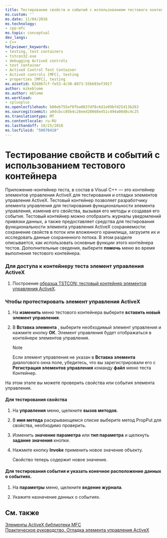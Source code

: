 ```yaml
---
title: Тестирование свойств и событий с использованием тестового контейнера | Документация Майкрософт
ms.custom: ''
ms.date: 11/04/2016
ms.technology:
- cpp-mfc
ms.topic: conceptual
dev_langs:
- C++
helpviewer_keywords:
- testing, test containers
- tstcon32.exe
- debugging ActiveX controls
- test container
- ActiveX Control Test Container
- ActiveX controls [MFC], testing
- properties [MFC], testing
ms.assetid: 626867cf-fe53-4c30-8973-55bb93ef3917
author: mikeblome
ms.author: mblome
ms.workload:
- cplusplus
ms.openlocfilehash: b00eb755ef0fba0037df8c6d1e99bfd25d13b263
ms.sourcegitcommit: a9dcbcc85b4c28eed280d8e451c494a00d8c4c25
ms.translationtype: MT
ms.contentlocale: ru-RU
ms.lasthandoff: 10/25/2018
ms.locfileid: "50078418"
---
```

# <a name="testing-properties-and-events-with-test-container"></a>Тестирование свойств и событий с использованием тестового контейнера

Приложение-контейнер теста, в состав в Visual C++ — это контейнер элементов управления ActiveX для тестирования и отладки элементов управления ActiveX. Тестовый контейнер позволяет разработчику элемента управления для тестирования функциональности элемента управления, изменив его свойства, вызывая его методы и создавая его события. Тестовый контейнер можно отобразить журналы уведомлений привязки данных, а также предоставляет средства для тестирования функциональности элемента управления ActiveX сохраняемости: сохранение свойств в поток или вложенного хранилища, загрузите их и исследовать данные сохраненного потока. В этом разделе описывается, как использовать основные функции этого контейнера тестов. Дополнительные сведения, выберите **помочь** меню во время выполнения тестового контейнера.

### <a name="to-access-the-activex-control-test-container"></a>Для доступа к контейнеру теста элемент управления ActiveX

1. Построение [образца TSTCON: тестовый контейнер элементов управления ActiveX](../visual-cpp-samples.md).

### <a name="to-test-your-activex-control"></a>Чтобы протестировать элемент управления ActiveX

1. На **изменить** меню тестового контейнера выберите **вставить новый элемент управления**.

1. В **Вставка элемента** , выберите необходимый элемент управления и нажмите кнопку **ОК**. Элемент управления будет отображаться в контейнере элементов управления.

    > [!NOTE]
    >  Если элемент управления не указан в **Вставка элемента** диалогового окна поле, убедитесь, что вы зарегистрировали его с **Регистрация элементов управления** команду **файл** меню теста Контейнер.

На этом этапе вы можете проверить свойства или события элемента управления.

#### <a name="to-test-properties"></a>Для тестирования свойства

1. На **управления** меню, щелкните **вызов методов**.

1. В **имя метода** раскрывающемся списке выберите метод PropPut для свойства, необходимо проверить.

1. Изменить **значение параметра** или **тип параметра** и щелкнуть **задание значения** кнопки.

1. Нажмите кнопку **Invoke** применить новое значение объекту.

   Свойство теперь содержит новое значение.

#### <a name="to-test-events-and-specify-the-destination-of-event-information"></a>Для тестирования события и указать конечное расположение данных о событиях.

1. На **параметры** меню, щелкните **ведение журнала**.

1. Укажите назначение данных о событиях.

## <a name="see-also"></a>См. также

[Элементы ActiveX библиотеки MFC](../mfc/mfc-activex-controls.md)<br/>
[Практическое руководство. Отладка элемента управления ActiveX](/visualstudio/debugger/how-to-debug-an-activex-control)

